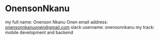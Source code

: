 # OnensonNkanu
my full name: Onenson Nkanu Onen 
email address: onensonnkanuonen@gmail.com 
slack username: onensonnkanu 
my track: mobile development and backend
